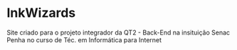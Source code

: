 # InkWizards
Site criado para o projeto integrador da QT2 - Back-End na insituição Senac Penha no curso de Téc. em Informática para Internet
